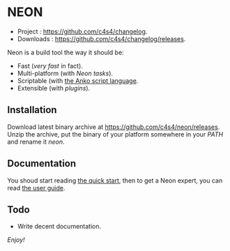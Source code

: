 NEON
====

- Project : <https://github.com/c4s4/changelog>.
- Downloads : <https://github.com/c4s4/changelog/releases>.

Neon is a build tool the way it should be:

- Fast (*very fast* in fact).
- Multi-platform (with *Neon tasks*).
- Scriptable (with [the Anko script language](http://github.com/mattn/anko).
- Extensible (with *plugins*).

Installation
------------

Download latest binary archive at <https://github.com/c4s4/neon/releases>. Unzip
the archive, put the binary of your platform somewhere in your *PATH* and rename
it *neon*.

Documentation
-------------

You shoud start reading [the quick start](doc/quickstart.md), then to get a Neon
expert, you can read [the user guide](doc/userguide.md).

Todo
----

- Write decent documentation.

*Enjoy!*
